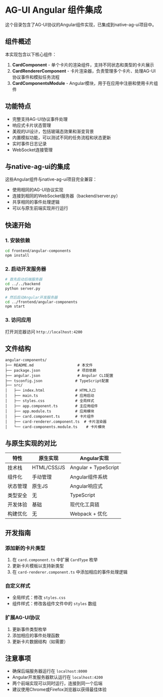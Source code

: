 # AG-UI Angular 组件集成

这个目录包含了AG-UI协议的Angular组件实现，已集成到native-ag-ui项目中。

## 组件概述

本实现包含以下核心组件：

1. **CardComponent** - 单个卡片的渲染组件，支持不同状态和类型的卡片展示
2. **CardRendererComponent** - 卡片渲染器，负责管理多个卡片、处理AG-UI协议事件和模拟任务流程
3. **CardComponentsModule** - Angular模块，用于在应用中注册和使用卡片组件

## 功能特点

- 完整支持AG-UI协议事件处理
- 响应式卡片状态管理
- 美观的UI设计，包括玻璃态效果和渐变背景
- 内置模拟功能，可以测试不同的任务流程和状态更新
- 实时事件日志记录
- WebSocket连接管理

## 与native-ag-ui的集成

这些Angular组件与native-ag-ui项目完全兼容：

- 使用相同的AG-UI协议实现
- 连接到相同的WebSocket服务器（backend/server.py）
- 共享相同的事件处理逻辑
- 可以与原生前端实现并行运行

## 快速开始

### 1. 安装依赖

```bash
cd frontend/angular-components
npm install
```

### 2. 启动开发服务器

```bash
# 首先启动后端服务器
cd ../../backend
python server.py

# 然后启动Angular开发服务器
cd ../frontend/angular-components
npm start
```

### 3. 访问应用

打开浏览器访问 `http://localhost:4200`

## 文件结构

```
angular-components/
├── README.md                    # 本文件
├── package.json                 # 项目依赖
├── angular.json                 # Angular CLI配置
├── tsconfig.json               # TypeScript配置
├── src/
│   ├── index.html              # HTML入口
│   ├── main.ts                 # 应用启动
│   ├── styles.css              # 全局样式
│   ├── app.component.ts        # 主应用组件
│   ├── app.module.ts           # 应用模块
│   ├── card.component.ts       # 卡片组件
│   ├── card-renderer.component.ts  # 卡片渲染器
│   └── card-components.module.ts    # 卡片模块
```

## 与原生实现的对比

| 特性 | 原生实现 | Angular实现 |
|------|----------|-------------|
| 技术栈 | HTML/CSS/JS | Angular + TypeScript |
| 组件化 | 手动管理 | Angular组件系统 |
| 状态管理 | 原生JS | Angular响应式 |
| 类型安全 | 无 | TypeScript |
| 开发体验 | 基础 | 现代化工具链 |
| 构建优化 | 无 | Webpack + 优化 |

## 开发指南

### 添加新的卡片类型

1. 在 `card.component.ts` 中扩展 `CardType` 枚举
2. 更新卡片模板以支持新类型
3. 在 `card-renderer.component.ts` 中添加相应的事件处理逻辑

### 自定义样式

- 全局样式：修改 `styles.css`
- 组件样式：修改各组件文件中的 `styles` 数组

### 扩展AG-UI协议

1. 更新事件类型枚举
2. 添加相应的事件处理函数
3. 更新卡片数据结构（如需要）

## 注意事项

- 确保后端服务器运行在 `localhost:8000`
- Angular开发服务器默认运行在 `localhost:4200`
- 两个前端实现可以同时运行，连接到同一个后端
- 建议使用Chrome或Firefox浏览器以获得最佳体验